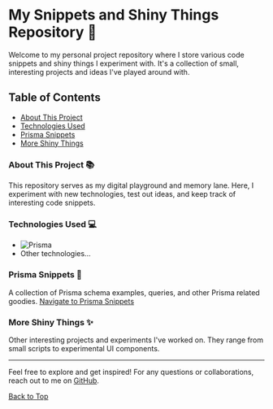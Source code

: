 # My Snippets and Shiny Things Repository 🌟

Welcome to my personal project repository where I store various code snippets and shiny things I experiment with. It's a collection of small, interesting projects and ideas I've played around with.

## Table of Contents
- [About This Project](#about-this-project-)
- [Technologies Used](#technologies-used-)
- [Prisma Snippets](#prisma-snippets-)
- [More Shiny Things](#more-shiny-things-)

### About This Project 📚
This repository serves as my digital playground and memory lane. Here, I experiment with new technologies, test out ideas, and keep track of interesting code snippets.

### Technologies Used 💻
- ![Prisma](https://img.shields.io/badge/Prisma-3982CE?style=for-the-badge&logo=Prisma&logoColor=white)
- Other technologies...

### Prisma Snippets 📘
A collection of Prisma schema examples, queries, and other Prisma related goodies. [Navigate to Prisma Snippets](post/prisma.md)

### More Shiny Things ✨
Other interesting projects and experiments I've worked on. They range from small scripts to experimental UI components.

---

Feel free to explore and get inspired! For any questions or collaborations, reach out to me on [GitHub](your-github-profile-link).

[Back to Top](#my-snippets-and-shiny-things-repository-)
